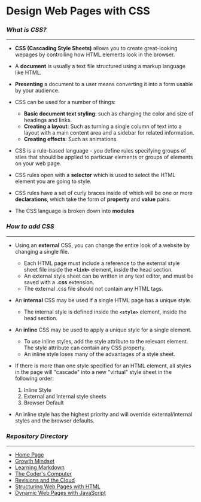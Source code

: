 # Design Web Pages with CSS


### ***What is CSS?***

**********************

- **CSS (Cascading Style Sheets)** allows you to create great-looking wepages by controlling how HTML elements look in the browser.

- A **document** is usually a text file structured using a markup language like HTML.

- **Presenting** a document to a user means converting it into a form usable by your audience.

- CSS can be used for a number of things:
  - **Basic document text styling**: such as changing the color and size of headings and links.
  - **Creating a layout**: Such as turning a single column of text into a layout with a main content area and a sidebar for related information.
  - **Creating effects**: Such as animations.

- CSS is a rule-based language - you define rules specifying groups of stles that should be applied to particuar elements or groups of elements on your web page.

- CSS rules open with a **selector** which is used to select the HTML element you are going to style.

- CSS rules have a set of curly braces inside of which will be one or more **declarations**, which take the form of **property** and **value** pairs.

- The CSS language is broken down into **modules**


### ***How to add CSS***

***********************

- Using an **external** CSS, you can change the entire look of a website by changing a single file.
  - Each HTML page must include a reference to the external style sheet file inside the **`<link>`** element, inside the head section.
  - An external style sheet can be written in any text editor, and must be saved with a **.css** extension.
  - The external .css file should not contain any HTML tags.

- An **internal** CSS may be used if a single HTML page has a unique style.
  - The internal style is defined inside the **`<style>`** element, inside the head section.

- An **inline** CSS may be used to apply a unique style for a single element.
  - To use inline styles, add the style attribute to the relevant element. The style attribute can contain any CSS property.
  - An inline style loses many of the advantages of a style sheet.

- If there is more than one style specified for an HTML element, all styles in the page will "cascade" into a new "virtual" style sheet in the following order:
  1. Inline Style
  2. External and Internal style sheets
  3. Browser Default

- An inline style has the highest priority and will override external/internal styles and the browser defaults.


### ***Repository Directory***

************************

- [Home Page](https://burban7.github.io/Reading-Notes)
- [Growth Mindset](https://burban7.github.io/Reading-Notes/lab-01b)
- [Learning Markdown](https://burban7.github.io/Reading-Notes/reading01-notes)
- [The Coder's Computer](https://burban7.github.io/Reading-Notes/reading02-notes)
- [Revisions and the Cloud](https://burban7.github.io/Reading-Notes/reading03-notes)
- [Structuring Web Pages with HTML](https://burban7.github.io/Reading-Notes/reading04-notes)
- [Dynamic Web Pages with JavaScript](https://burban7.github.io/Reading-Notes/reading06-notes)
